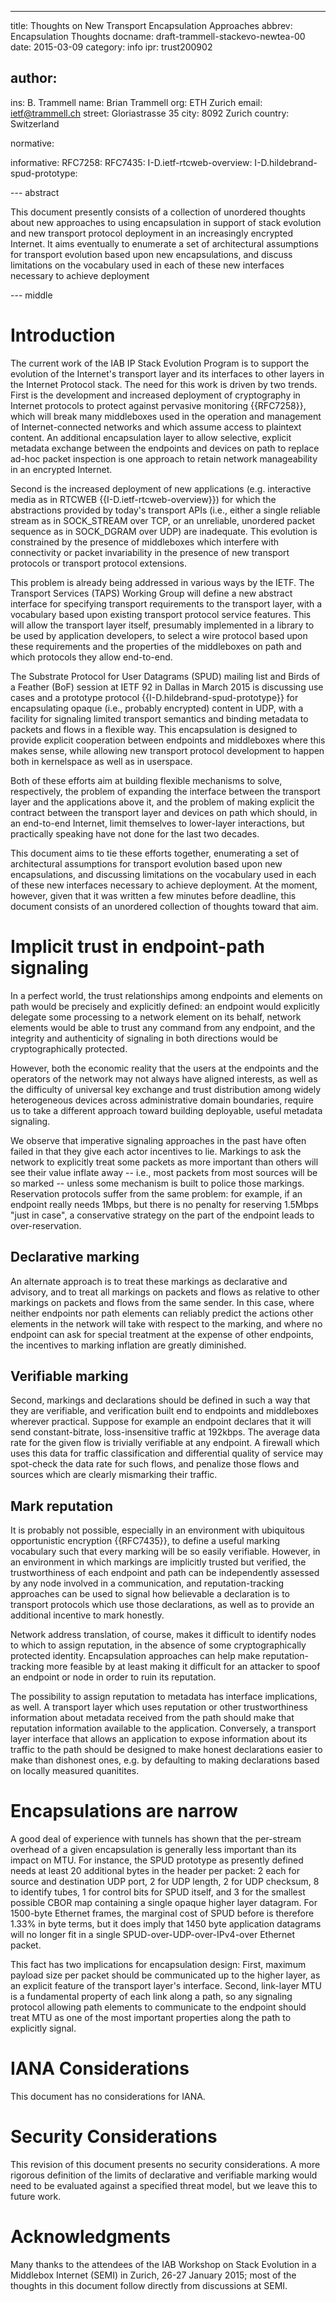 ---
title: Thoughts on New Transport Encapsulation Approaches
abbrev: Encapsulation Thoughts
docname: draft-trammell-stackevo-newtea-00
date: 2015-03-09
category: info
ipr: trust200902

author:
 -
  ins: B. Trammell
  name: Brian Trammell
  org: ETH Zurich
  email: ietf@trammell.ch
  street: Gloriastrasse 35
  city: 8092 Zurich
  country: Switzerland

normative:

informative:
  RFC7258:
  RFC7435:
  I-D.ietf-rtcweb-overview:
  I-D.hildebrand-spud-prototype:


--- abstract

This document presently consists of a collection of unordered thoughts about new approaches to using encapsulation in support of  stack evolution and new transport protocol deployment in an increasingly encrypted Internet. It aims eventually to enumerate a set of architectural assumptions for transport evolution based upon new encapsulations, and discuss limitations on the vocabulary used in each of these new interfaces necessary to achieve deployment

--- middle

# Introduction

The current work of the IAB IP Stack Evolution Program is to support the evolution of the Internet's transport layer and its interfaces to other layers in the Internet Protocol stack. The need for this work is driven by two trends. First is the development and increased deployment of cryptography in Internet protocols to protect against pervasive monitoring {{RFC7258}}, which will break many middleboxes used in the operation and management of Internet-connected networks and which assume access to plaintext content. An additional encapsulation layer to allow selective, explicit metadata exchange between the endpoints and devices on path to replace ad-hoc packet inspection is one approach to retain network manageability in an encrypted Internet.

Second is the increased deployment of new applications (e.g. interactive media as in RTCWEB {{I-D.ietf-rtcweb-overview}}) for which the abstractions provided by today's transport APIs (i.e., either a single reliable stream as in SOCK_STREAM over TCP, or an unreliable, unordered packet sequence as in SOCK_DGRAM over UDP) are inadequate. This evolution is constrained by the presence of middleboxes which interfere with connectivity or packet invariability in the presence of new transport protocols or transport protocol extensions.

This problem is already being addressed in various ways by the IETF. The Transport Services (TAPS) Working Group will define a new abstract interface for specifying transport requirements to the transport layer, with a vocabulary based upon existing transport protocol service features. This will allow the transport layer itself, presumably implemented in a library to be used by application developers, to select a wire protocol based upon these requirements and the properties of the middleboxes on path and which protocols they allow end-to-end.

The Substrate Protocol for User Datagrams (SPUD) mailing list and Birds of a Feather (BoF) session at IETF 92 in Dallas in March 2015 is discussing use cases and a prototype protocol {{I-D.hildebrand-spud-prototype}} for encapsulating opaque (i.e., probably encrypted) content in UDP, with a facility for signaling limited transport semantics and binding metadata to packets and flows in a flexible way. This encapsulation is designed to provide explicit cooperation between endpoints and middleboxes where this makes sense, while allowing new transport protocol development to happen both in kernelspace as well as in userspace.

Both of these efforts aim at building flexible mechanisms to solve, respectively, the problem of expanding the interface between the transport layer and the applications above it, and the problem of making explicit the contract between the transport layer and devices on path which should, in an end-to-end Internet, limit themselves to lower-layer interactions, but practically speaking have not done for the last two decades.

This document aims to tie these efforts together, enumerating a set of architectural assumptions for transport evolution based upon new encapsulations, and discussing limitations on the vocabulary used in each of these new interfaces necessary to achieve deployment. At the moment, however, given that it was written a few minutes before deadline, this document consists of an unordered collection of thoughts toward that aim.

# Implicit trust in endpoint-path signaling

In a perfect world, the trust relationships among endpoints and elements on path would be precisely and explicitly defined: an endpoint would explicitly delegate some processing to a network element on its behalf, network elements would be able to trust any command from any endpoint, and the integrity and authenticity of signaling in both directions would be cryptographically protected.

However, both the economic reality that the users at the endpoints and the operators of the network may not always have aligned interests, as well as the difficulty of universal key exchange and trust distribution among widely heterogeneous devices across administrative domain boundaries, require us to take a different approach toward building deployable, useful metadata signaling.

We observe that imperative signaling approaches in the past have often failed in that they give each actor incentives to lie. Markings to ask the network to explicitly treat some packets as more important than others will see their value inflate away -- i.e., most packets from most sources will be so marked -- unless some mechanism is built to police those markings. Reservation protocols suffer from the same problem: for example, if an endpoint really needs 1Mbps, but there is no penalty for reserving 1.5Mbps "just in case", a conservative strategy on the part of the endpoint leads to over-reservation.

## Declarative marking

An alternate approach is to treat these markings as declarative and advisory, and to treat all markings on packets and flows as relative to other markings on packets and flows from the same sender. In this case, where neither endpoints nor path elements can reliably predict the actions other elements in the network will take with respect to the marking, and where no endpoint can ask for special treatment at the expense of other endpoints, the incentives to marking inflation are greatly diminished.

## Verifiable marking

Second, markings and declarations should be defined in such a way that they are verifiable, and verification built end to endpoints and middleboxes wherever practical. Suppose for example an endpoint declares that it will send constant-bitrate, loss-insensitive traffic at 192kbps. The average data rate for the given flow is trivially verifiable at any endpoint. A firewall which uses this data for traffic classification and differential quality of service may spot-check the data rate for such flows, and penalize those flows and sources which are clearly mismarking their traffic.

## Mark reputation

It is probably not possible, especially in an environment with ubiquitous opportunistic encryption {{RFC7435}}, to define a useful marking vocabulary such that every marking will be so easily verifiable. However, in an environment in which markings are implicitly trusted but verified, the trustworthiness of each endpoint and path can be independently assessed by any node involved in a communication, and reputation-tracking approaches can be used to signal how believable a declaration is to transport protocols which use those declarations, as well as to provide an additional incentive to mark honestly.

Network address translation, of course, makes it difficult to identify nodes to which to assign reputation, in the absence of some cryptographically protected identity. Encapsulation approaches can help make reputation-tracking more feasible by at least making it difficult for an attacker to spoof an endpoint or node in order to ruin its reputation.

The possibility to assign reputation to metadata has interface implications, as well. A transport layer which uses reputation or other trustworthiness information about metadata received from the path should make that reputation information available to the application. Conversely, a transport layer interface that allows an application to expose information about its traffic to the path should be designed to make honest declarations easier to make than dishonest ones, e.g. by defaulting to making declarations based on locally measured quanitites.

# Encapsulations are narrow

A good deal of experience with tunnels has shown that the per-stream overhead of a given encapsulation is generally less important than its impact on MTU. For instance, the SPUD prototype as presently defined needs at least 20 additional bytes in the header per packet: 2 each for source and destination UDP port, 2 for UDP length, 2 for UDP checksum, 8 to identify tubes, 1 for control bits for SPUD itself, and 3 for the smallest possible CBOR map containing a single opaque higher layer datagram. For 1500-byte Ethernet frames, the marginal cost of SPUD before is therefore 1.33% in byte terms, but it does imply that 1450 byte application datagrams will no longer fit in a single SPUD-over-UDP-over-IPv4-over Ethernet packet.

This fact has two implications for encapsulation design: First, maximum payload size per packet should be communicated up to the higher layer, as an explicit feature of the transport layer's interface. Second, link-layer MTU is a fundamental property of each link along a path, so any signaling protocol allowing path elements to communicate to the endpoint should treat MTU as one of the most important properties along the path to explicitly signal.

# IANA Considerations

This document has no considerations for IANA.

# Security Considerations

This revision of this document presents no security considerations. A more rigorous definition of the limits of declarative and verifiable marking would need to be evaluated against a specified threat model, but we leave this to future work.

# Acknowledgments

Many thanks to the attendees of the IAB Workshop on Stack Evolution in a Middlebox Internet (SEMI) in Zurich, 26-27 January 2015; most of the thoughts in this document follow directly from discussions at SEMI.
